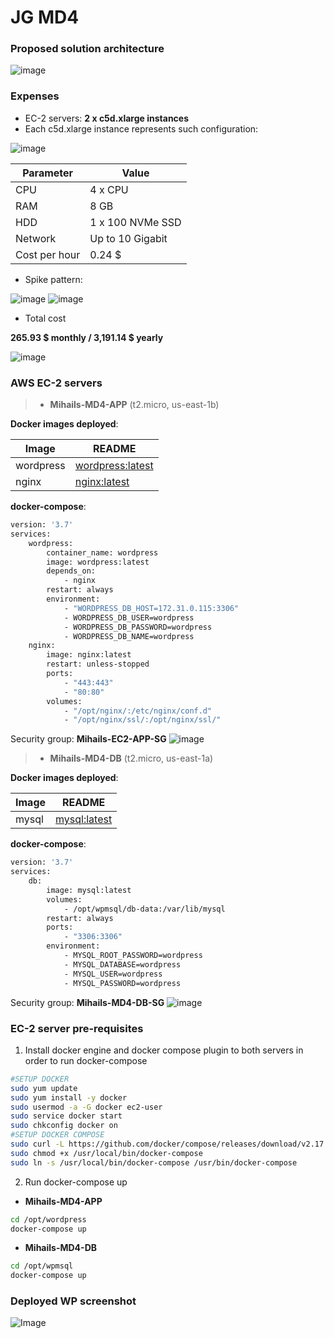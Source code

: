 # JG MD4
### Proposed solution architecture
![image](https://user-images.githubusercontent.com/3802544/228199339-39f1b025-abb5-4327-9f5c-93b29cc36a7a.png)
### Expenses
 - EC-2 servers: **2 x c5d.xlarge instances**
 - Each c5d.xlarge instance represents such configuration:

![image](https://user-images.githubusercontent.com/3802544/228203106-0fc751b8-92c1-48c4-98e2-a1bda6f45a52.png)

|Parameter |Value |
| ------ | ------ |
| CPU | 4 x CPU |
| RAM | 8 GB |
| HDD | 1 x 100 NVMe SSD |
| Network | Up to 10 Gigabit |
| Cost per hour |0.24 $ |

 - Spike pattern:

![image](https://user-images.githubusercontent.com/3802544/228206872-2c5399f3-1c32-447c-b903-98e62db24644.png)
![image](https://user-images.githubusercontent.com/3802544/228206992-6184c85e-1d22-4347-92f2-8cb1024f4952.png)

 - Total cost
 
 **265.93 $ monthly / 3,191.14 $ yearly**
 
 ![image](https://user-images.githubusercontent.com/3802544/228207155-74175691-319a-4bed-bb30-1c6a8303c61a.png)


### AWS EC-2 servers
> - **Mihails-MD4-APP** (t2.micro, us-east-1b)

 **Docker images deployed**:
 
| Image | README |
| ------ | ------ |
| wordpress | [wordpress:latest](https://hub.docker.com/_/c14a56d6-07e4-464b-b71c-4b24dc7f1836?tab=tags) |
| nginx | [nginx:latest](https://hub.docker.com/_/nginx) |

**docker-compose**:

```sh
version: '3.7'
services:
    wordpress:
        container_name: wordpress
        image: wordpress:latest
        depends_on:
            - nginx
        restart: always
        environment:
            - "WORDPRESS_DB_HOST=172.31.0.115:3306"
            - WORDPRESS_DB_USER=wordpress
            - WORDPRESS_DB_PASSWORD=wordpress
            - WORDPRESS_DB_NAME=wordpress
    nginx:
        image: nginx:latest
        restart: unless-stopped
        ports:
            - "443:443"
            - "80:80"
        volumes:
            - "/opt/nginx/:/etc/nginx/conf.d"
            - "/opt/nginx/ssl/:/opt/nginx/ssl/"         
```     
Security group: **Mihails-EC2-APP-SG**
![image](https://user-images.githubusercontent.com/3802544/228032800-fe3449a7-e682-418a-b3a2-eadd6dfa3bf4.png)
    
> - **Mihails-MD4-DB** (t2.micro, us-east-1a)

**Docker images deployed**:

| Image | README |
| ------ | ------ |
| mysql | [mysql:latest](https://hub.docker.com/_/mysql) |

**docker-compose**:

```sh
version: '3.7'
services:
    db:
        image: mysql:latest
        volumes:
            - /opt/wpmsql/db-data:/var/lib/mysql
        restart: always
        ports:
            - "3306:3306"
        environment:
            - MYSQL_ROOT_PASSWORD=wordpress
            - MYSQL_DATABASE=wordpress
            - MYSQL_USER=wordpress
            - MYSQL_PASSWORD=wordpress

```
Security group: **Mihails-MD4-DB-SG**
![image](https://user-images.githubusercontent.com/3802544/228033350-c2a18825-137f-4d35-9fe1-9ad0b9ae8a5a.png)

 ### EC-2 server pre-requisites
1. Install docker engine and docker compose plugin to both servers in order to run docker-compose
 ```sh
 #SETUP DOCKER
sudo yum update
sudo yum install -y docker
sudo usermod -a -G docker ec2-user
sudo service docker start
sudo chkconfig docker on
#SETUP DOCKER COMPOSE
sudo curl -L https://github.com/docker/compose/releases/download/v2.17.1/docker-compose-`uname -s`-`uname -m` | sudo tee /usr/local/bin/docker-compose > /dev/null
sudo chmod +x /usr/local/bin/docker-compose
sudo ln -s /usr/local/bin/docker-compose /usr/bin/docker-compose
 ```
 2. Run docker-compose up
 
 - **Mihails-MD4-APP**
 ```sh
 cd /opt/wordpress
 docker-compose up
 ```
 - **Mihails-MD4-DB**
  ```sh
 cd /opt/wpmsql
 docker-compose up
 ```
### Deployed WP screenshot
![Image](https://user-images.githubusercontent.com/3802544/227957973-3c98bbbd-4fbd-4b2d-9fb0-0d0c6397146f.png)
